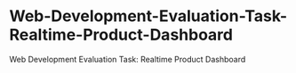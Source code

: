 # Web-Development-Evaluation-Task-Realtime-Product-Dashboard
Web Development Evaluation Task: Realtime Product Dashboard
